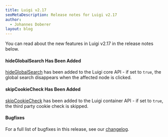 ```yaml
---
title: Luigi v2.17
seoMetaDescription: Release notes for Luigi v2.17
author:
  - Johannes Doberer
layout: blog
---
```


You can read about the new features in Luigi v2.17 in the release notes below.

<!-- Excerpt -->

#### hideGlobalSearch Has Been Added

[hideGlobalSearch](https://docs.luigi-project.io/docs/navigation-parameters-reference?section=hideglobalsearch) has been added to the Luigi core API - if set to `true`, the global search disappears when the affected node is clicked.

#### skipCookieCheck Has Been Added

[skipCookieCheck](https://docs.luigi-project.io/docs/luigi-container-api?section=skipcookiecheck) has been added to the Luigi container API - if set to `true`, the third party cookie check is skipped.

#### Bugfixes

For a full list of bugfixes in this release, see our [changelog](https://github.com/SAP/luigi/blob/main/CHANGELOG.md#v2170-2024-10-02).
